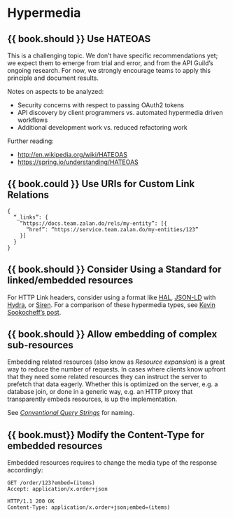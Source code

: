 # Hypermedia

## {{ book.should }} Use HATEOAS

This is a challenging topic. We don’t have specific recommendations yet; we expect them to emerge
from trial and error, and from the API Guild’s ongoing research. For now, we strongly encourage
teams to apply this principle and document results.

Notes on aspects to be analyzed:

* Security concerns with respect to  passing OAuth2 tokens
* API discovery by client programmers vs. automated hypermedia driven workflows
* Additional development work vs. reduced refactoring work

Further reading:

* http://en.wikipedia.org/wiki/HATEOAS
* https://spring.io/understanding/HATEOAS

## {{ book.could }} Use URIs for Custom Link Relations

    {
      “_links”: {
        “https://docs.team.zalan.do/rels/my-entity”: [{
          “href”: “https://service.team.zalan.do/my-entities/123”
        }]
      }
    }

## {{ book.should }} Consider Using a Standard for linked/embedded resources

For HTTP Link headers, consider using a format like [HAL](http://stateless.co/hal_specification.html),
[JSON-LD](http://json-ld.org/) with [Hydra](http://www.markus-lanthaler.com/hydra/spec/latest/core/),
or [Siren](https://github.com/kevinswiber/siren). For a comparison of these hypermedia types, see
[Kevin Sookocheff’s post](http://sookocheff.com/post/api/on-choosing-a-hypermedia-format/).

## {{ book.should }} Allow embedding of complex sub-resources

Embedding related resources (also know as *Resource expansion*) is a great way to reduce the number of requests. In
cases where clients know upfront that they need some related resources they can instruct the server to prefetch that 
data eagerly. Whether this is optimized on the server, e.g. a database join, or done in a generic way, e.g. an HTTP
proxy that transparently embeds resources, is up the implementation.

See [*Conventional Query Strings*](../naming/Naming.md#could-use-conventional-query-strings) for naming.

## {{ book.must}} Modify the Content-Type for embedded resources

Embedded resources requires to change the media type of the response accordingly:

```http
GET /order/123?embed=(items)
Accept: application/x.order+json
```

```http
HTTP/1.1 200 OK
Content-Type: application/x.order+json;embed=(items)
```
